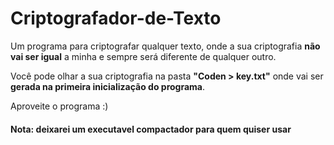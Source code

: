 <h1><b>Criptografador-de-Texto</b></h1>

Um programa para criptografar qualquer texto, onde a sua criptografia <b>não vai ser igual</b> a minha e sempre será diferente de qualquer outro.

Você pode olhar a sua criptografia na pasta <b>"Coden > key.txt"</b> onde vai ser <b>gerada na primeira inicialização do programa</b>.

Aproveite o programa :)

#### Nota: deixarei um executavel compactador para quem quiser usar
